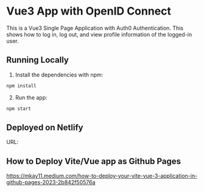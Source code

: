 # Vue3 App with OpenID Connect

This is a Vue3 Single Page Application with Auth0 Authentication. This shows how to log in, log out, and view profile information of the logged-in user.

## Running Locally

1. Install the dependencies with npm:

```bash
npm install
```

2. Run the app:

```bash
npm start
```

## Deployed on Netlify

URL:


## How to Deploy Vite/Vue app as Github Pages
https://mkay11.medium.com/how-to-deploy-your-vite-vue-3-application-in-github-pages-2023-2b842f50576a